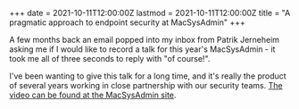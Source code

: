+++
date = 2021-10-11T12:00:00Z
lastmod = 2021-10-11T12:00:00Z
title = "A pragmatic approach to endpoint security at MacSysAdmin"
+++

A few months back an email popped into my inbox from Patrik Jerneheim asking me if I would like to record a talk for this year's MacSysAdmin - it took me all of three seconds to reply with "of course!".

I've been wanting to give this talk for a long time, and it's really the product of several years working in close partnership with our security teams. [The video can be found at the MacSysAdmin site](https://www.macsysadmin.se/video/day2session1.mp4).
